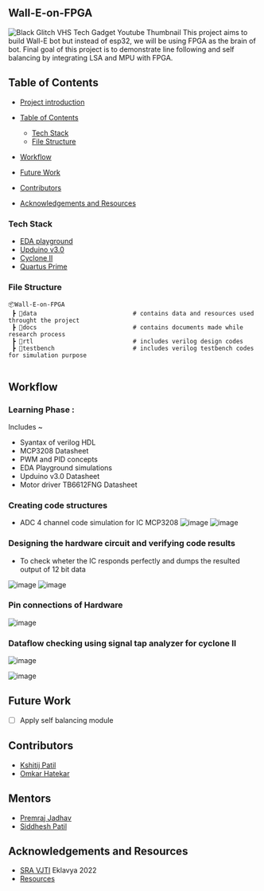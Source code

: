 ## Wall-E-on-FPGA 

![Black Glitch VHS Tech Gadget Youtube Thumbnail](https://user-images.githubusercontent.com/104309685/195961998-82c83786-edf8-45c4-a5b6-4632022b7348.png)
This project aims to build Wall-E bot but instead of esp32, we will be using FPGA as the brain of bot. Final goal of this project is to demonstrate line following and self balancing by integrating LSA and MPU with FPGA.

  

<!-- TABLE OF CONTENTS -->
## Table of Contents
  - [Project introduction](#wall-e-on-fpga)
  - [Table of Contents](#table-of-contents)
    - [Tech Stack](#tech-stack)
    - [File Structure](#file-structure)
  - [Workflow](#workflow)
 
  - [Future Work](#future-work)
  - [Contributors](#contributors)
  - [Acknowledgements and Resources](#acknowledgements-and-resources)
  




### Tech Stack
- [EDA playground](https://www.edaplayground.com/)
- [Upduino v3.0](https://www.addicore.com/tinyVision-ai-UPDuino-v3-0-p/ad589.htm)
- [Cyclone II ](https://www.google.com/url?sa=i&rct=j&q=&esrc=s&source=web&cd=&cad=rja&uact=8&ved=0CAQQw7AJahcKEwiIrPLYzuD6AhUAAAAAHQAAAAAQAg&url=https%3A%2F%2Fdatasheet.octopart.com%2FEP2C5T144C8-Altera-datasheet-7627975.pdf&psig=AOvVaw3E__dmTERjVohlBzFjPop0&ust=1665887434626508)
- [Quartus Prime](https://www.google.com/url?sa=t&rct=j&q=&esrc=s&source=web&cd=&cad=rja&uact=8&ved=2ahUKEwjo26jVmOH6AhVL4TgGHdJYAIIQFnoECA0QAQ&url=https%3A%2F%2Fwww.intel.com%2Fcontent%2Fwww%2Fus%2Fen%2Fproducts%2Fdetails%2Ffpga%2Fdevelopment-tools%2Fquartus-prime.html&usg=AOvVaw26c8YZi2aVkOE4mZSaLLXS)



### File Structure
```
📦Wall-E-on-FPGA
 ┣ 📂data                           # contains data and resources used throught the project 
 ┣ 📂docs                           # contains documents made while research process
 ┣ 📂rtl                            # includes verilog design codes 
 ┣ 📂testbench                      # includes verilog testbench codes for simulation purpose 
 
 ```

<!-- WORKFLOW -->
## Workflow 
### Learning Phase :
Includes ~ 
- Syantax of verilog HDL 
- MCP3208 Datasheet 
- PWM and PID concepts 
- EDA Playground simulations 
- Upduino v3.0 Datasheet 
- Motor driver TB6612FNG Datasheet 
             
### Creating code structures 
- ADC 4 channel code simulation for IC MCP3208
![image](https://user-images.githubusercontent.com/104309685/195965480-e78b27f4-f1d5-473f-9cd2-07e464c3a16b.png)
![image](https://user-images.githubusercontent.com/104309685/195965502-5297a297-9c2c-47a7-88f7-87190060e252.png)

### Designing the hardware circuit and verifying code results 
- To check wheter the IC responds perfectly and dumps the resulted output of 12 bit data


![image](https://user-images.githubusercontent.com/104309685/195965581-ba62c06c-fe6d-4364-9a80-91afe46160da.png)
![image](https://user-images.githubusercontent.com/104309685/195965777-cf5d7125-42d1-4bd9-8f1c-fed981b874cb.png)

### Pin connections of Hardware

![image](https://user-images.githubusercontent.com/104309685/195965964-11b3cee6-f5c1-4ba2-8eb5-8fba89ecbaed.png)


### Dataflow checking using signal tap analyzer for cyclone II 
![image](https://user-images.githubusercontent.com/104309685/195965835-dd1a65b0-2351-471f-b759-ae72c91f5f1d.png)

![image](https://user-images.githubusercontent.com/104309685/195965861-f0651a97-a198-46dc-9b91-79160c8c1ad1.png)







<!-- FUTURE WORK -->
## Future Work
- [ ] Apply self balancing module 

<!-- CONTRIBUTORS -->
## Contributors
* [Kshitij Patil](https://github.com/Kshitijpatil16)
* [Omkar Hatekar](https://github.com/Omkar0820)

## Mentors 

* [Premraj Jadhav](https://github.com/Premraj02)
* [Siddhesh Patil](https://github.com/Sidshx)

<!-- ACKNOWLEDGEMENTS AND REFERENCES -->
## Acknowledgements and Resources
* [SRA VJTI](http://sra.vjti.info/) Eklavya 2022  
* [Resources](https://github.com/Kshitijpatil16/Wall-E-on-FPGA/tree/main/data)

